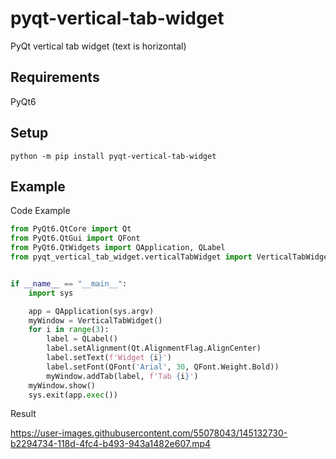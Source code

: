 # pyqt-vertical-tab-widget
PyQt vertical tab widget (text is horizontal)

## Requirements
PyQt6

## Setup
`python -m pip install pyqt-vertical-tab-widget`

## Example
Code Example
```python
from PyQt6.QtCore import Qt
from PyQt6.QtGui import QFont
from PyQt6.QtWidgets import QApplication, QLabel
from pyqt_vertical_tab_widget.verticalTabWidget import VerticalTabWidget


if __name__ == "__main__":
    import sys

    app = QApplication(sys.argv)
    myWindow = VerticalTabWidget()
    for i in range(3):
        label = QLabel()
        label.setAlignment(Qt.AlignmentFlag.AlignCenter)
        label.setText(f'Widget {i}')
        label.setFont(QFont('Arial', 30, QFont.Weight.Bold))
        myWindow.addTab(label, f'Tab {i}')
    myWindow.show()
    sys.exit(app.exec())
```

Result

https://user-images.githubusercontent.com/55078043/145132730-b2294734-118d-4fc4-b493-943a1482e607.mp4

